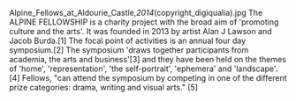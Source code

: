 Alpine_Fellows_at_Aldourie_Castle,_2014_(copyright_digiqualia).jpg The ALPINE FELLOWSHIP is a charity project with the broad aim of 'promoting culture and the arts'. It was founded in 2013 by artist Alan J Lawson and Jacob Burda.[1] The focal point of activities is an annual four day symposium.[2] The symposium 'draws together participants from academia, the arts and business'[3] and they have been held on the themes of 'home', 'representation', 'the self-portrait', 'ephemera' and 'landscape'.[4] Fellows, "can attend the symposium by competing in one of the different prize categories: drama, writing and visual arts." [5]
